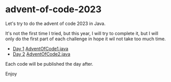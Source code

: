 # advent-of-code-2023
Let's try to do the advent of code 2023 in Java.

It's not the first time I tried, but this year, I will try to complete it,
but I will only do the first part of each challenge in hope it wil not take too much time.

- [Day 1](https://adventofcode.com/2023/day/1) [AdventOfCode1.java](src/main/java/AdventOfCode1.java)
- [Day 2](https://adventofcode.com/2023/day/1) [AdventOfCode2.java](src/main/java/AdventOfCode2.java)

Each code will be published the day after.

Enjoy

